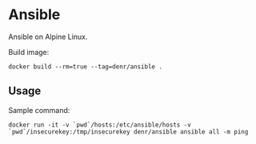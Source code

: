 Ansible
=======

Ansible on Alpine Linux.

Build image:

	docker build --rm=true --tag=denr/ansible .

Usage
-----

Sample command:

    docker run -it -v `pwd`/hosts:/etc/ansible/hosts -v `pwd`/insecurekey:/tmp/insecurekey denr/ansible ansible all -m ping
